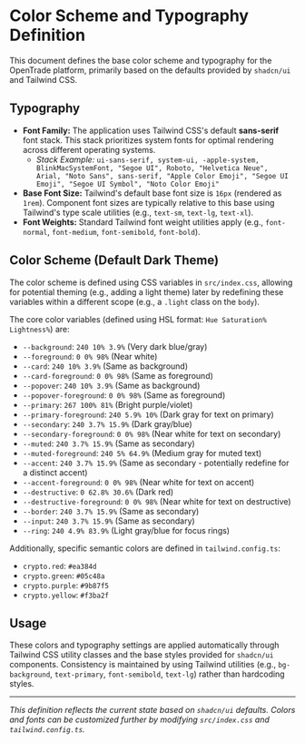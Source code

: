 # Color Scheme and Typography Definition

This document defines the base color scheme and typography for the OpenTrade platform, primarily based on the defaults provided by `shadcn/ui` and Tailwind CSS.

## Typography

- **Font Family:** The application uses Tailwind CSS's default **sans-serif** font stack. This stack prioritizes system fonts for optimal rendering across different operating systems.
  - _Stack Example:_ `ui-sans-serif, system-ui, -apple-system, BlinkMacSystemFont, "Segoe UI", Roboto, "Helvetica Neue", Arial, "Noto Sans", sans-serif, "Apple Color Emoji", "Segoe UI Emoji", "Segoe UI Symbol", "Noto Color Emoji"`
- **Base Font Size:** Tailwind's default base font size is `16px` (rendered as `1rem`). Component font sizes are typically relative to this base using Tailwind's type scale utilities (e.g., `text-sm`, `text-lg`, `text-xl`).
- **Font Weights:** Standard Tailwind font weight utilities apply (e.g., `font-normal`, `font-medium`, `font-semibold`, `font-bold`).

## Color Scheme (Default Dark Theme)

The color scheme is defined using CSS variables in `src/index.css`, allowing for potential theming (e.g., adding a light theme) later by redefining these variables within a different scope (e.g., a `.light` class on the `body`).

The core color variables (defined using HSL format: `Hue Saturation% Lightness%`) are:

- `--background`: `240 10% 3.9%` (Very dark blue/gray)
- `--foreground`: `0 0% 98%` (Near white)
- `--card`: `240 10% 3.9%` (Same as background)
- `--card-foreground`: `0 0% 98%` (Same as foreground)
- `--popover`: `240 10% 3.9%` (Same as background)
- `--popover-foreground`: `0 0% 98%` (Same as foreground)
- `--primary`: `267 100% 81%` (Bright purple/violet)
- `--primary-foreground`: `240 5.9% 10%` (Dark gray for text on primary)
- `--secondary`: `240 3.7% 15.9%` (Dark gray/blue)
- `--secondary-foreground`: `0 0% 98%` (Near white for text on secondary)
- `--muted`: `240 3.7% 15.9%` (Same as secondary)
- `--muted-foreground`: `240 5% 64.9%` (Medium gray for muted text)
- `--accent`: `240 3.7% 15.9%` (Same as secondary - potentially redefine for a distinct accent)
- `--accent-foreground`: `0 0% 98%` (Near white for text on accent)
- `--destructive`: `0 62.8% 30.6%` (Dark red)
- `--destructive-foreground`: `0 0% 98%` (Near white for text on destructive)
- `--border`: `240 3.7% 15.9%` (Same as secondary)
- `--input`: `240 3.7% 15.9%` (Same as secondary)
- `--ring`: `240 4.9% 83.9%` (Light gray/blue for focus rings)

Additionally, specific semantic colors are defined in `tailwind.config.ts`:

- `crypto.red`: `#ea384d`
- `crypto.green`: `#05c48a`
- `crypto.purple`: `#9b87f5`
- `crypto.yellow`: `#f3ba2f`

## Usage

These colors and typography settings are applied automatically through Tailwind CSS utility classes and the base styles provided for `shadcn/ui` components. Consistency is maintained by using Tailwind utilities (e.g., `bg-background`, `text-primary`, `font-semibold`, `text-lg`) rather than hardcoding styles.

---

_This definition reflects the current state based on `shadcn/ui` defaults. Colors and fonts can be customized further by modifying `src/index.css` and `tailwind.config.ts`._
